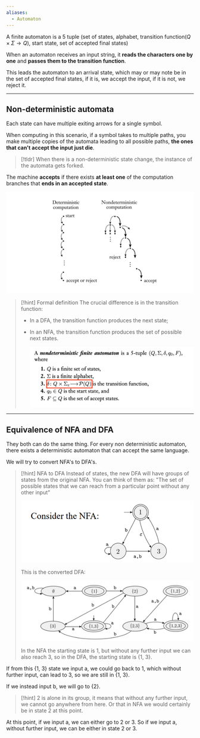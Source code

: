 ```yaml
---
aliases:
  - Automaton
---
```

A finite automaton is a 5 tuple (set of states, alphabet, transition function($Q \times \Sigma \rightarrow Q$), start state, set of accepted final states)

When an automaton receives an input string, it **reads the characters one by one** and **passes them to the transition function**.

This leads the automaton to an arrival state, which may or may note be in the set of accepted final states, if it is, we accept the input, if it is not, we reject it.

---

## Non-deterministic automata

Each state can have multiple exiting arrows for a single symbol.

When computing in this scenario, if a symbol takes to multiple paths, you make multiple copies of the automata leading to all possible paths, **the ones that can't accept the input just die**.

> [!tldr]
> When there is a non-deterministic state change, the instance of the automata gets forked.


The machine **accepts** if there exists **at least one** of the computation branches that **ends in an accepted state**.

![](../z_images/Pasted%20image%2020230927112857.png)


> [!hint] Formal definition
> The crucial difference is in the transition function: 
> - In a DFA, the transition function produces the next state;
> - In an NFA, the transition function produces the set of possible next states.
>   
>   ![](../z_images/Pasted%20image%2020230927113542.png)

---

## Equivalence of NFA and DFA

They both can do the same thing. For every non deterministic automaton, there exists a deterministic automaton that can accept the same language.

We will try to convert NFA's to DFA's.

> [!hint] NFA to DFA
> Instead of states, the new DFA will have groups of states from the original NFA.
> You can think of them as: "The set of possible states that we can reach from a particular point without any other input"
> 
> ![](../z_images/Pasted%20image%2020241011114755.png)
> 
> This is the converted DFA:
> 
> ![](../z_images/Pasted%20image%2020241011114809.png)
> 
> In the NFA the starting state is 1, but without any further input we can also reach 3, so in the DFA, the starting state is {1, 3}.

If from this {1, 3} state we input a, we could go back to 1, which without further input, can lead to 3, so we are still in {1, 3}.

If we instead input b, we will go to {2}.

> [!hint]
> 2 is alone in its group, it means that without any further input, we cannot go anywhere from here. Or that in NFA we would certainly be in state 2 at this point.


At this point, if we input a, we can either go to 2 or 3. So if we input a, without further input, we can be either in state 2 or 3. 
